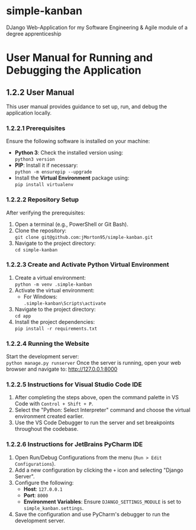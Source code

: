 # simple-kanban
DJango Web-Application for my Software Engineering &amp; Agile module of a degree apprenticeship

# User Manual for Running and Debugging the Application

## 1.2.2 User Manual  
This user manual provides guidance to set up, run, and debug the application locally.

### 1.2.2.1 Prerequisites  
Ensure the following software is installed on your machine:  
- **Python 3**: Check the installed version using:  
  `python3 version`
- **PIP**: Install it if necessary:  
  `python -m ensurepip --upgrade`
- Install the **Virtual Environment** package using:  
  `pip install virtualenv`

### 1.2.2.2 Repository Setup  
After verifying the prerequisites:  
1. Open a terminal (e.g., PowerShell or Git Bash).  
2. Clone the repository:  
   `git clone git@github.com:jMorton95/simple-kanban.git`
3. Navigate to the project directory:  
   `cd simple-kanban`

### 1.2.2.3 Create and Activate Python Virtual Environment  
1. Create a virtual environment:  
   `python -m venv .simple-kanban`
2. Activate the virtual environment:  
   - For Windows:  
     `.simple-kanban\Scripts\activate`
3. Navigate to the project directory:  
   `cd app`
4. Install the project dependencies:  
   `pip install -r requirements.txt`

### 1.2.2.4 Running the Website  
Start the development server:  
   `python manage.py runserver`
   Once the server is running, open your web browser and navigate to: http://127.0.0.1:8000

### 1.2.2.5 Instructions for Visual Studio Code IDE  
1. After completing the steps above, open the command palette in VS Code with `Control + Shift + P`.  
2. Select the "Python: Select Interpreter" command and choose the virtual environment created earlier.  
3. Use the VS Code Debugger to run the server and set breakpoints throughout the codebase.

### 1.2.2.6 Instructions for JetBrains PyCharm IDE  
1. Open Run/Debug Configurations from the menu (`Run > Edit Configurations`).  
2. Add a new configuration by clicking the `+` icon and selecting "Django Server".  
3. Configure the following:
   - **Host**: `127.0.0.1`
   - **Port**: `8000`
   - **Environment Variables**: Ensure `DJANGO_SETTINGS_MODULE` is set to `simple_kanban.settings`.  
4. Save the configuration and use PyCharm's debugger to run the development server.
